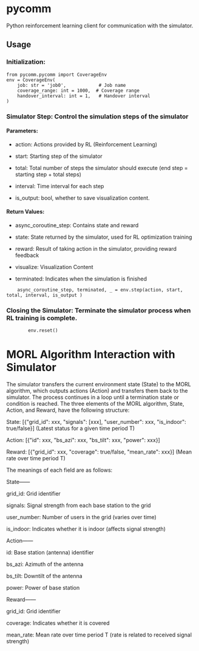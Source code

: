 # pycomm

Python reinforcement learning client for communication with the simulator.

## Usage

### Initialization: 

```
from pycomm.pycomm import CoverageEnv
env = CoverageEnv(
    job: str = 'job0',            # Job name
    coverage_range: int = 1000,  # Coverage range
    handover_interval: int = 1,   # Handover interval
)
```


### Simulator Step: Control the simulation steps of the simulator

#### Parameters:

 - action: Actions provided by RL (Reinforcement Learning)
 
 - start: Starting step of the simulator

 - total: Total number of steps the simulator should execute (end step = starting step + total steps)

 - interval: Time interval for each step

 - is_output: bool, whether to save visualization content.

 
#### Return Values:

 - async_coroutine_step: Contains state and reward
 
 - state: State returned by the simulator, used for RL optimization training
 
 - reward: Result of taking action in the simulator, providing reward feedback 
 - visualize: Visualization Content
 
 - terminated: Indicates when the simulation is finished
 
```
	async_coroutine_step, terminated, _ = env.step(action, start, total, interval, is_output )
```

### Closing the Simulator: Terminate the simulator process when RL training is complete.
```
        env.reset()
```

# MORL Algorithm Interaction with Simulator


The simulator transfers the current environment state (State) to the MORL algorithm, which outputs actions (Action) and transfers them back to the simulator. The process continues in a loop until a termination state or condition is reached. The three elements of the MORL algorithm, State, Action, and Reward, have the following structure:

State: [{"grid_id": xxx, "signals": [xxx], "user_number": xxx, "is_indoor": true/false}] (Latest status for a given time period T)

Action: [{"id": xxx, "bs_azi": xxx, "bs_tilt": xxx, "power": xxx}]

Reward: [{"grid_id": xxx, "coverage": true/false, "mean_rate": xxx}] (Mean rate over time period T)


The meanings of each field are as follows:

State——

grid_id: Grid identifier

signals: Signal strength from each base station to the grid

user_number: Number of users in the grid (varies over time)

is_indoor: Indicates whether it is indoor (affects signal strength)

Action——

id: Base station (antenna) identifier

bs_azi: Azimuth of the antenna

bs_tilt: Downtilt of the antenna

power: Power of base station

Reward——

grid_id: Grid identifier

coverage: Indicates whether it is covered

mean_rate: Mean rate over time period T (rate is related to received signal strength)

